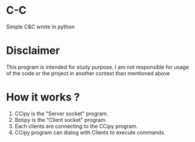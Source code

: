 # C-C
Simple C&C wrote in python

# Disclaimer
This program is intended for study purpose. 
I am not responsible for usage of the code or the project in another context than mentioned above

# How it works ?
1. CCipy is the "Server socket" program.
2. Botipy is the "Client socket" program.
3. Each clients are connecting to the CCipy program.
4. CCipy program can dialog with Clients to execute commands.
